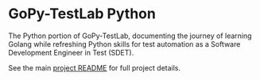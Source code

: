 # GoPy-TestLab Python

The Python portion of GoPy-TestLab, documenting the journey of learning Golang while refreshing Python skills for test automation as a Software Development Engineer in Test (SDET).

See the main [project README](../README.md) for full project details.
